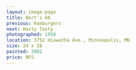 ```yaml
---
layout: image-page
title: Bert's 66
previous: Hamburgers
next: Hasty Tasty
photographed: 1950
location: 3752 Hiawatha Ave., Minneapolis, MN
size: 24 x 28
painted: 2002
price: NFS
---
```

